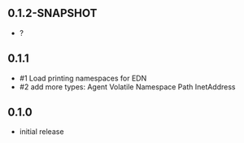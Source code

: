 
## 0.1.2-SNAPSHOT

- ?

## 0.1.1

- #1 Load printing namespaces for EDN
- #2 add more types: Agent Volatile Namespace Path InetAddress

## 0.1.0

- initial release
